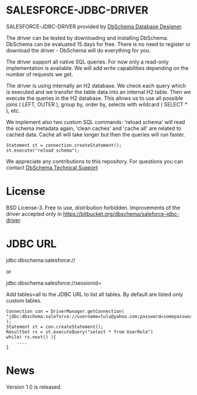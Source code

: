 # SALESFORCE-JDBC-DRIVER
SALESFORCE-JDBC-DRIVER provided by [DbSchema Database Designer](https://www.dbschema.com).

The driver can be tested by downloading and installing DbSchema. DbSchema can be evaluated 15 days for free.
There is no need to register or download the driver - DbSchema will do everything for you.

The driver support all native SQL queries. For now only a read-only implementation is available. We will add write capabilities 
depending on the number of requests we get.

The driver is using internally an H2 database. 
We check each query which is executed and we transfer the table data into an internal H2 table.
Then we execute the queries in the H2 database. 
This allows us to use all possible joins ( LEFT, OUTER ), group by, order by, selects with wildcard ( SELECT * ), etc.

We implement also two custom SQL commands: 'reload schema' will read the schema metadata again, 'clean caches' and 'cache all' are related to cached data.
Cache all will take longer but then the queries will run faster.

```
Statement st = connection.createStatement();
st.execute("reload schema");
```

We appreciate any contributions to this repository. For questions you can contact [DbSchema Technical Support](https://www.dbschema.com/support.php)

# License

BSD License-3. Free to use, distribution forbidden. Improvements of the driver accepted only in https://bitbucket.org/dbschema/saleforce-jdbc-driver.

# JDBC URL

jdbc:dbschema:salesforce://

or 

jdbc:dbschema:salesforce://sessionid=<sessionid>

Add tables=all to the JDBC URL to list all tables. By default are listed only custom tables.

```
Connection con = DriverManager.getConnection( "jdbc:dbschema:saleforce://username=lulu@yahoo.com;password=somepasswordwithtoken" );
Statement st = con.createStatement();
ResultSet rs = st.executeQuery("select * from UserRole")
while( rs.next() ){
    ....
}
```


# News 

Version 1.0 is released.